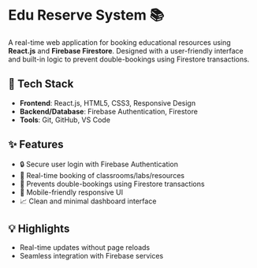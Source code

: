 # Edu Reserve System 📚

A real-time web application for booking educational resources using **React.js** and **Firebase Firestore**. Designed with a user-friendly interface and built-in logic to prevent double-bookings using Firestore transactions.

## 🔧 Tech Stack

- **Frontend**: React.js, HTML5, CSS3, Responsive Design 
- **Backend/Database**: Firebase Authentication, Firestore
- **Tools**: Git, GitHub, VS Code

## ✨ Features

- 🔒 Secure user login with Firebase Authentication  
- 📅 Real-time booking of classrooms/labs/resources  
- 🔄 Prevents double-bookings using Firestore transactions  
- 📱 Mobile-friendly responsive UI  
- 📈 Clean and minimal dashboard interface

## 💡 Highlights

- Real-time updates without page reloads  
- Seamless integration with Firebase services  
 
